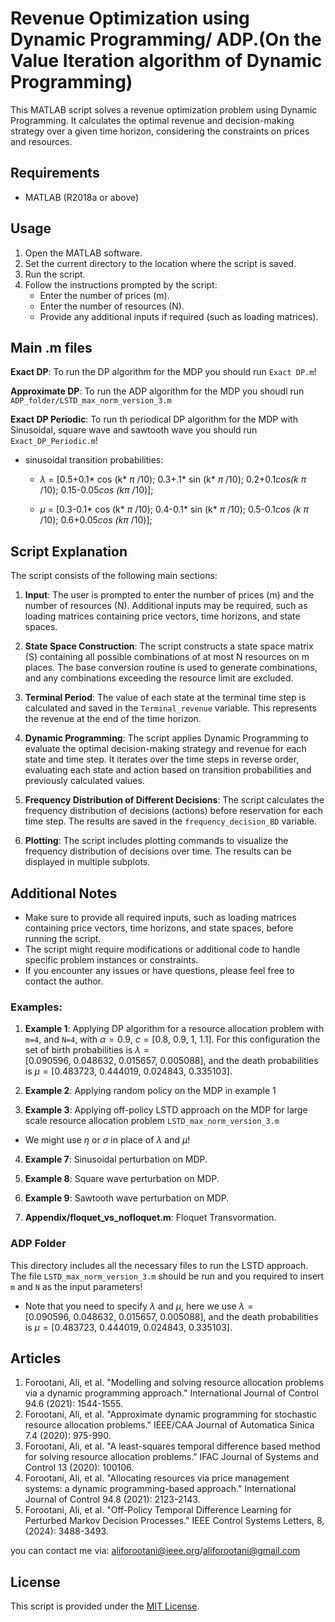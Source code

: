 
# Revenue Optimization using Dynamic Programming/ ADP.(On the Value Iteration algorithm of Dynamic Programming) 

This MATLAB script solves a revenue optimization problem using Dynamic Programming. It calculates the optimal revenue and decision-making strategy over a given time horizon, considering the constraints on prices and resources.

## Requirements
- MATLAB (R2018a or above)

## Usage
1. Open the MATLAB software.
2. Set the current directory to the location where the script is saved.
3. Run the script.
4. Follow the instructions prompted by the script:
   - Enter the number of prices (m).
   - Enter the number of resources (N).
   - Provide any additional inputs if required (such as loading matrices).

## Main .m files

**Exact DP**: To run the DP algorithm for the MDP you should run `Exact DP.m`!

**Approximate DP**: To run the ADP algorithm for the MDP you shoudl run `ADP_folder/LSTD_max_norm_version_3.m`

**Exact DP  Periodic**: To run th periodical DP algorithm for the MDP with Sinusoidal, square wave and sawtooth wave you should run `Exact_DP_Periodic.m`!

- sinusoidal transition probabilities:

    - $\lambda$ = [0.5+0.1* cos (k* $\pi$ /10); 0.3+.1* sin (k* $\pi$ /10); 0.2+0.1*cos(k* $\pi$ /10); 0.15-0.05*cos (k*$\pi$ /10)];

    - $\mu$ = [0.3-0.1* cos (k* $\pi$ /10); 0.4-0.1* sin (k* $\pi$ /10); 0.5-0.1*cos (k* $\pi$ /10); 0.6+0.05*cos (k*$\pi$ /10)];
    


## Script Explanation
The script consists of the following main sections:

1. **Input**: The user is prompted to enter the number of prices (m) and the number of resources (N). Additional inputs may be required, such as loading matrices containing price vectors, time horizons, and state spaces.

2. **State Space Construction**: The script constructs a state space matrix (S) containing all possible combinations of at most N resources on m places. The base conversion routine is used to generate combinations, and any combinations exceeding the resource limit are excluded.

3. **Terminal Period**: The value of each state at the terminal time step is calculated and saved in the `Terminal_revenue` variable. This represents the revenue at the end of the time horizon.

4. **Dynamic Programming**: The script applies Dynamic Programming to evaluate the optimal decision-making strategy and revenue for each state and time step. It iterates over the time steps in reverse order, evaluating each state and action based on transition probabilities and previously calculated values.

5. **Frequency Distribution of Different Decisions**: The script calculates the frequency distribution of decisions (actions) before reservation for each time step. The results are saved in the `frequency_decision_BD` variable.

6. **Plotting**: The script includes plotting commands to visualize the frequency distribution of decisions over time. The results can be displayed in multiple subplots.

## Additional Notes
- Make sure to provide all required inputs, such as loading matrices containing price vectors, time horizons, and state spaces, before running the script.
- The script might require modifications or additional code to handle specific problem instances or constraints.
- If you encounter any issues or have questions, please feel free to contact the author.

### Examples:

1. **Example 1**: Applying DP algorithm for a resource allocation problem with `m=4`, and `N=4`, with $\alpha=0.9$, $c= [0.8,\ 0.9,\ 1,\ 1.1]$. For this configuration the set of birth probabilities is $\lambda= [0.090596,\ 0.048632,\ 0.015657,\ 0.005088],$ and the death probabilities is 
$\mu = [0.483723,\ 0.444019,\ 0.024843,\ 0.335103]$.

2. **Example 2**: Applying random policy on the MDP in example 1

3. **Example 3**: Applying off-policy LSTD approach on the MDP for large scale resource allocation problem  `LSTD_max_norm_version_3.m`

- We might use $\eta$ or $\sigma$ in place of $\lambda$ and $\mu$!

4. **Example 7**: Sinusoidal perturbation on MDP.

5. **Example 8**: Square wave perturbation on MDP.

6. **Example 9**: Sawtooth wave perturbation on MDP.

7. **Appendix/floquet_vs_nofloquet.m**: Floquet Transvormation.

### ADP Folder 

This directory includes all the necessary files to run the LSTD approach. The file `LSTD_max_norm_version_3.m` should be run and you required to insert `m` and `N` as the input parameters! 
- Note that you need to specify $\lambda$ and $\mu$, here we use $\lambda= [0.090596,\ 0.048632,\ 0.015657,\ 0.005088],$ and the death probabilities is 
$\mu = [0.483723,\ 0.444019,\ 0.024843,\ 0.335103]$.


## Articles

1. Forootani, Ali, et al. "Modelling and solving resource allocation problems via a dynamic programming approach." International Journal of Control 94.6 (2021): 1544-1555.
2. Forootani, Ali, et al. "Approximate dynamic programming for stochastic resource allocation problems." IEEE/CAA Journal of Automatica Sinica 7.4 (2020): 975-990.
3. Forootani, Ali, et al. "A least-squares temporal difference based method for solving resource allocation problems." IFAC Journal of Systems and Control 13 (2020): 100106.
4. Forootani, Ali, et al. "Allocating resources via price management systems: a dynamic programming-based approach." International Journal of Control 94.8 (2021): 2123-2143.
5. Forootani, Ali, et al. "Off-Policy Temporal Difference Learning for Perturbed Markov Decision Processes." IEEE Control Systems Letters, 8, (2024): 3488-3493.

you can contact me via: aliforootani@ieee.org/aliforootani@gmail.com

## License
This script is provided under the [MIT License](https://opensource.org/licenses/MIT).
